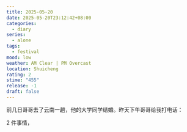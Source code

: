 ```yaml
---
title: 2025-05-20
date: 2025-05-20T23:12:42+08:00
categories:
  - diary
series:
  - alone
tags:
  - festival
mood: low
weather: AM Clear | PM Overcast
location: Shuicheng
rating: 2
stime: "455"
release: -1
draft: false
---
```

前几日哥哥去了云南一趟，他的大学同学结婚。昨天下午哥哥给我打电话：

2 件事情，  
